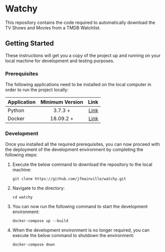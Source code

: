 # Watchy

This repository contains the code required to automatically download the TV Shows and Movies from a TMDB Watchlist.

## Getting Started

These instructions will get you a copy of the project up and running on your local machine for development and testing purposes.

### Prerequisites

The following applications need to be installed on the local computer in order to run the project locally:

| Application | Minimum Version |                                       Link |
| ----------- | :-------------: | -----------------------------------------: |
| Python      |     3.7.3 +     |  [Link](https://www.python.org/downloads/) |
| Docker      |    18.09.2 +    | [Link](https://www.docker.com/get-started) |

### Development

Once you installed all the required prerequisites, you can now proceed with the deployment of the development environment by completing the following steps:

1. Execute the below command to download the repository to the local machine:

    `git clone https://github.com/jfmainville/watchy.git`

2. Navigate to the directory:

    `cd watchy`

3. You can now run the following command to start the development environment:

    `docker-compose up --build`

4. When the development environment is no longer required, you can execute the below command to shutdown the environment:

    `docker-compose down`
